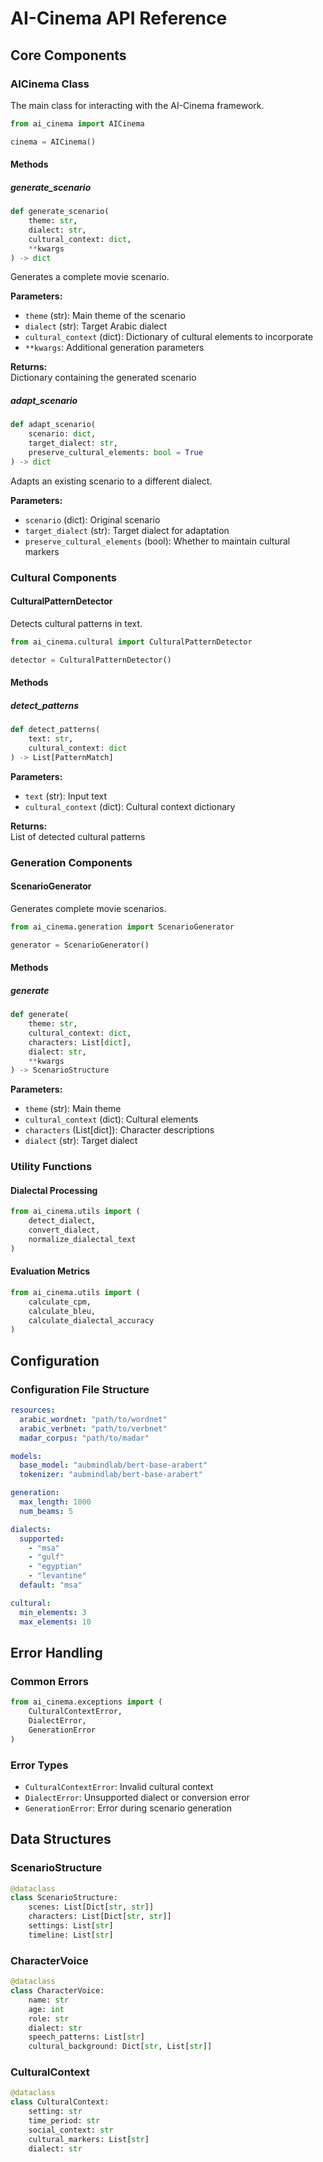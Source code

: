 # AI-Cinema API Reference

## Core Components

### AICinema Class

The main class for interacting with the AI-Cinema framework.

```python
from ai_cinema import AICinema

cinema = AICinema()
```

#### Methods

##### generate_scenario
```python
def generate_scenario(
    theme: str,
    dialect: str,
    cultural_context: dict,
    **kwargs
) -> dict
```

Generates a complete movie scenario.

**Parameters:**
- `theme` (str): Main theme of the scenario
- `dialect` (str): Target Arabic dialect
- `cultural_context` (dict): Dictionary of cultural elements to incorporate
- `**kwargs`: Additional generation parameters

**Returns:**  
Dictionary containing the generated scenario

##### adapt_scenario
```python
def adapt_scenario(
    scenario: dict,
    target_dialect: str,
    preserve_cultural_elements: bool = True
) -> dict
```

Adapts an existing scenario to a different dialect.

**Parameters:**
- `scenario` (dict): Original scenario
- `target_dialect` (str): Target dialect for adaptation
- `preserve_cultural_elements` (bool): Whether to maintain cultural markers

### Cultural Components

#### CulturalPatternDetector

Detects cultural patterns in text.

```python
from ai_cinema.cultural import CulturalPatternDetector

detector = CulturalPatternDetector()
```

#### Methods

##### detect_patterns
```python
def detect_patterns(
    text: str,
    cultural_context: dict
) -> List[PatternMatch]
```

**Parameters:**
- `text` (str): Input text
- `cultural_context` (dict): Cultural context dictionary

**Returns:**  
List of detected cultural patterns

### Generation Components

#### ScenarioGenerator

Generates complete movie scenarios.

```python
from ai_cinema.generation import ScenarioGenerator

generator = ScenarioGenerator()
```

#### Methods

##### generate
```python
def generate(
    theme: str,
    cultural_context: dict,
    characters: List[dict],
    dialect: str,
    **kwargs
) -> ScenarioStructure
```

**Parameters:**
- `theme` (str): Main theme
- `cultural_context` (dict): Cultural elements
- `characters` (List[dict]): Character descriptions
- `dialect` (str): Target dialect

### Utility Functions

#### Dialectal Processing

```python
from ai_cinema.utils import (
    detect_dialect,
    convert_dialect,
    normalize_dialectal_text
)
```

#### Evaluation Metrics

```python
from ai_cinema.utils import (
    calculate_cpm,
    calculate_bleu,
    calculate_dialectal_accuracy
)
```

## Configuration

### Configuration File Structure

```yaml
resources:
  arabic_wordnet: "path/to/wordnet"
  arabic_verbnet: "path/to/verbnet"
  madar_corpus: "path/to/madar"

models:
  base_model: "aubmindlab/bert-base-arabert"
  tokenizer: "aubmindlab/bert-base-arabert"

generation:
  max_length: 1000
  num_beams: 5

dialects:
  supported:
    - "msa"
    - "gulf"
    - "egyptian"
    - "levantine"
  default: "msa"

cultural:
  min_elements: 3
  max_elements: 10
```

## Error Handling

### Common Errors

```python
from ai_cinema.exceptions import (
    CulturalContextError,
    DialectError,
    GenerationError
)
```

### Error Types

- `CulturalContextError`: Invalid cultural context
- `DialectError`: Unsupported dialect or conversion error
- `GenerationError`: Error during scenario generation

## Data Structures

### ScenarioStructure

```python
@dataclass
class ScenarioStructure:
    scenes: List[Dict[str, str]]
    characters: List[Dict[str, str]]
    settings: List[str]
    timeline: List[str]
```

### CharacterVoice

```python
@dataclass
class CharacterVoice:
    name: str
    age: int
    role: str
    dialect: str
    speech_patterns: List[str]
    cultural_background: Dict[str, List[str]]
```

### CulturalContext

```python
@dataclass
class CulturalContext:
    setting: str
    time_period: str
    social_context: str
    cultural_markers: List[str]
    dialect: str
```
